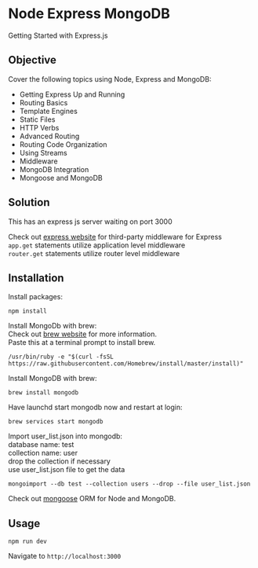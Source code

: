 # Node Express MongoDB

Getting Started with Express.js

## Objective

Cover the following topics using Node, Express and MongoDB:

<ul>
	<li>Getting Express Up and Running<br/></li>
	<li>Routing Basics<br/></li>
	<li>Template Engines<br/></li>
	<li>Static Files<br/></li>
	<li>HTTP Verbs<br/></li>
	<li>Advanced Routing<br/></li>
	<li>Routing Code Organization<br/></li>
	<li>Using Streams<br/></li>
	<li>Middleware<br/></li>
	<li>MongoDB Integration<br/></li>
	<li>Mongoose and MongoDB</li>
</ul>

## Solution

This has an express js server waiting on port 3000

Check out [express website](http://expressjs.com/en/resources/middleware.html) for third-party middleware for Express<br/>
```app.get``` statements utilize application level middleware<br/>
```router.get``` statements utilize router level middleware

## Installation

Install packages:
```
npm install
```
Install MongoDb with brew:<br/>
Check out [brew website](http://brew.sh) for more information.<br/>
Paste this at a terminal prompt to install brew.
```
/usr/bin/ruby -e "$(curl -fsSL https://raw.githubusercontent.com/Homebrew/install/master/install)"
```

Install MongoDB with brew:
```
brew install mongodb
```

Have launchd start mongodb now and restart at login:
```
brew services start mongodb
```

Import user_list.json into mongodb:<br/>
database name: test<br/>
collection name: user<br/>
drop the collection if necessary<br/>
use user_list.json file to get the data
```
mongoimport --db test --collection users --drop --file user_list.json
```

Check out [mongoose](http://mongoosejs.com) ORM for Node and MongoDB.

## Usage

```
npm run dev 
```

Navigate to `http://localhost:3000`